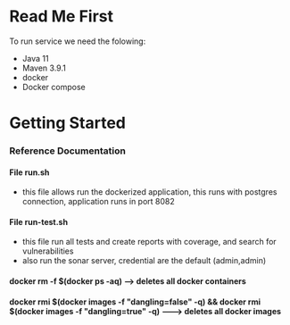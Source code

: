# Read Me First
To run service we need the folowing:
* Java 11
* Maven 3.9.1
* docker 
* Docker compose

# Getting Started

### Reference Documentation

#### File run.sh
* this file allows run the dockerized application, this runs with postgres connection, application runs in port 8082

#### File run-test.sh
* this file run all tests and create reports with coverage, and search for vulnerabilities
* also run the sonar server, credential are the default (admin,admin) 

#### docker rm -f $(docker ps -aq) --> deletes all docker containers
#### docker rmi $(docker images -f "dangling=false" -q) && docker rmi $(docker images -f "dangling=true" -q)  ---> deletes all docker images
